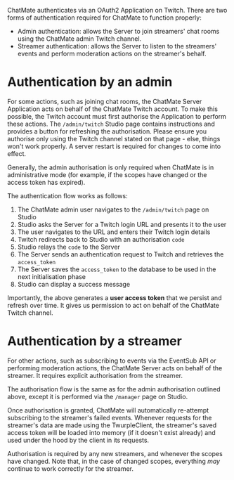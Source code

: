 ChatMate authenticates via an OAuth2 Application on Twitch. There are two forms of authentication required for ChatMate to function properly:
- Admin authentication: allows the Server to join streamers' chat rooms using the ChatMate admin Twitch channel.
- Streamer authentication: allows the Server to listen to the streamers' events and perform moderation actions on the streamer's behalf.

# Authentication by an admin
For some actions, such as joining chat rooms, the ChatMate Server Application acts on behalf of the ChatMate Twitch account. To make this possible, the Twitch account must first authorise the Application to perform these actions. The `/admin/twitch` Studio page contains instructions and provides a button for refreshing the authorisation. Please ensure you authorise only using the Twitch channel stated on that page - else, things won't work properly. A server restart is required for changes to come into effect.

Generally, the admin authorisation is only required when ChatMate is in administrative mode (for example, if the scopes have changed or the access token has expired).

The authentication flow works as follows:

1. The ChatMate admin user navigates to the `/admin/twitch` page on Studio
2. Studio asks the Server for a Twitch login URL and presents it to the user
3. The user navigates to the URL and enters their Twitch login details
4. Twitch redirects back to Studio with an authorisation `code`
5. Studio relays the `code` to the Server
6. The Server sends an authentication request to Twitch and retrieves the `access_token`
7. The Server saves the `access_token` to the database to be used in the next initialisation phase
8. Studio can display a success message

Importantly, the above generates a **user access token** that we persist and refresh over time. It gives us permission to act on behalf of the ChatMate Twitch channel.

# Authentication by a streamer
For other actions, such as subscribing to events via the EventSub API or performing moderation actions, the ChatMate Server acts on behalf of the streamer. It requires explicit authorisation from the streamer.

The authorisation flow is the same as for the admin authorisation outlined above, except it is performed via the `/manager` page on Studio.

Once authorisation is granted, ChatMate will automatically re-attempt subscribing to the streamer's failed events. Whenever requests for the streamer's data are made using the TwurpleClient, the streamer's saved access token will be loaded into memory (if it doesn't exist already) and used under the hood by the client in its requests.

Authorisation is required by any new streamers, and whenever the scopes have changed. Note that, in the case of changed scopes, everything _may_ continue to work correctly for the streamer.
